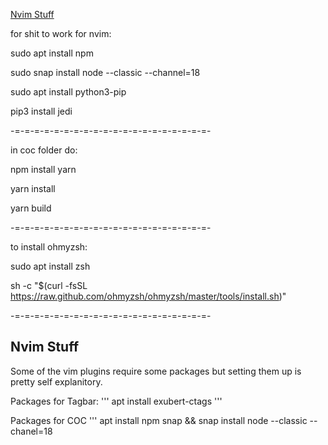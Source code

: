 [Nvim Stuff](#nvim-stuff)

for shit to work for nvim:

sudo apt install npm

sudo snap install node --classic --channel=18

sudo apt install python3-pip

pip3 install jedi

-=-=-=-=-=-=-=-=-=-=-=-=-=-=-=-=-=-=-=-=-

in coc folder do:

npm install yarn

yarn install

yarn build

-=-=-=-=-=-=-=-=-=-=-=-=-=-=-=-=-=-=-=-=-

to install ohmyzsh:

sudo apt install zsh

sh -c "$(curl -fsSL https://raw.github.com/ohmyzsh/ohmyzsh/master/tools/install.sh)"

-=-=-=-=-=-=-=-=-=-=-=-=-=-=-=-=-=-=-=-=-


## Nvim Stuff

Some of the vim plugins require some packages but setting them up is pretty self explanitory.

Packages for Tagbar: 
'''
apt install exubert-ctags
'''

Packages for COC
''' 
apt install npm snap && snap install node --classic --chanel=18
```
